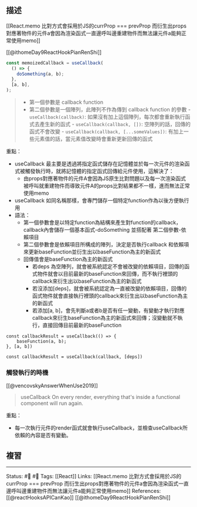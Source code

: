 ## 描述

[[React.memo 比對方式會採用於JS的currProp === prevProp 而衍生出props對應著物件的元件a會因為渲染函式一直邊呼叫邊重建物件而無法讓元件a能夠正常使用memo]]

[[@ithomeDay9ReactHookPianRenShi]]
```jsx
const memoizedCallback = useCallback(
  () => {
    doSomething(a, b);
  },
  [a, b],
);
```

> -   第一個參數是 callback function
> -   第二個參數是一個陣列，此陣列不作為傳到 callback function 的參數
	    -   `useCallback(callback)`: 如果沒有加上這個陣列，每次都會重新執行函式去產生新的函式
	    -   `useCallback(callback, [])`: 空陣列的話，回傳的函式不會改變
	    -   `useCallback(callback, [...someValues])`: 有加上一些元素值的話，當元素值改變時會重新更新回傳的函式

重點：
- useCallback 最主要是透過將指定函式儲存在記憶體並於每一次元件的渲染函式被觸發執行時，就將記憶體的指定函式回傳給元件使用，這解決了：
	- 由props對應著物件的元件A會因為JS原生比對問題以及每一次渲染函式被呼叫就重建物件而導致元件A的props比對結果都不一樣，進而無法正常使用memo
- useCallback 如同名稱那樣，會專門儲存一個特定function作為以後方便執行用
- 語法：
	- 第一個參數會是以特定function為結構來產生對function的callback，callback內會儲存一個基本函式-doSomething 並搭配著 第二個參數-依賴項目
	- 第二個參數會是依賴項目所構成的陣列，決定是否執行callback 和依賴項 來更新baseFunction並衍生出以baseFunction為主的新函式
	- 回傳值會是baseFunction為主的新函式
		- 若deps 為空陣列，就會被系統認定不會被改變的依賴項目，回傳的函式物件就會以目前最新的baseFunction來回傳，而不執行裡頭的callback來衍生出以baseFunction為主的新函式
		- 若沒添加\[deps\]，就會被系統認定為一直被改變的依賴項目，回傳的函式物件就會直接執行裡頭的callback來衍生出以baseFunction為主的新函式
		- 若添加\[a, b\]，會先判斷a或者b是否有任一變動，有變動才執行對應callback來衍生baseFunction為主的新函式來回傳；沒變動就不執行，直接回傳目前最新的baseFunction
```
const callbackResult = useCallback(() => {
	baseFunction(a, b);
}, [a, b])
```


```
const callbackResult = useCallback(callback, [deps])
```


### 觸發執行的時機

[[@vencovskyAnswerWhenUse2019]]

> useCallback
> On every render, everything that's inside a functional component will run again.

重點：
- 每一次執行元件的render函式就會執行useCallback，並檢查useCallback所依賴的內容是否有變動。

## 複習


---
Status: #🌱 #📝
Tags:
[[React]]
Links:
[[React.memo 比對方式會採用於JS的currProp === prevProp 而衍生出props對應著物件的元件a會因為渲染函式一直邊呼叫邊重建物件而無法讓元件a能夠正常使用memo]]
References:
[[@reactHooksAPICanKao]]
[[@ithomeDay9ReactHookPianRenShi]]